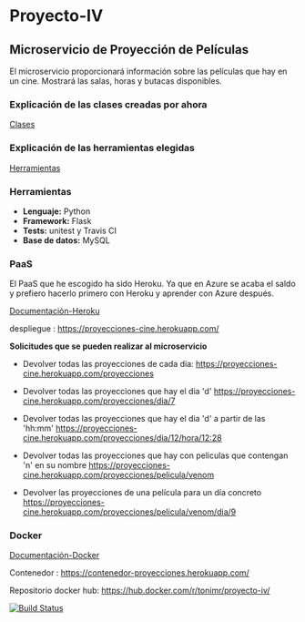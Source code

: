 # Proyecto-IV

## Microservicio de Proyección de Películas

El microservicio proporcionará información sobre las películas que hay en un cine. Mostrará las salas, horas y butacas disponibles.

### Explicación de las clases creadas por ahora
[Clases](https://tonimr.github.io/Proyecto-IV/doc/Clases)

### Explicación de las herramientas elegidas
[Herramientas](https://tonimr.github.io/Proyecto-IV/doc/Herramientas)

### Herramientas
- **Lenguaje:** Python
- **Framework:** Flask
- **Tests:** unitest y Travis CI
- **Base de datos:** MySQL

### PaaS
El PaaS que he escogido ha sido Heroku. Ya que en Azure se acaba el saldo y prefiero hacerlo primero con Heroku y aprender con Azure después.  

[Documentación-Heroku](https://github.com/toniMR/Proyecto-IV/blob/master/doc/ConfiguracionHeroku.md)  

despliegue : https://proyecciones-cine.herokuapp.com/

**Solicitudes que se pueden realizar al microservicio**
- Devolver todas las proyecciones de cada dia: https://proyecciones-cine.herokuapp.com/proyecciones

- Devolver todas las proyecciones que hay el dia 'd' https://proyecciones-cine.herokuapp.com/proyecciones/dia/7

- Devolver todas las proyecciones que hay el dia 'd' a partir de las 'hh:mm' https://proyecciones-cine.herokuapp.com/proyecciones/dia/12/hora/12:28

- Devolver todas las proyecciones que hay con peliculas que contengan 'n' en su nombre https://proyecciones-cine.herokuapp.com/proyecciones/pelicula/venom

- Devolver las proyecciones de una película para un día concreto https://proyecciones-cine.herokuapp.com/proyecciones/pelicula/venom/dia/9

### Docker

[Documentación-Docker](https://github.com/toniMR/Proyecto-IV/blob/master/doc/ConfiguracionDocker.md)  

Contenedor : https://contenedor-proyecciones.herokuapp.com/

Repositorio docker hub: https://hub.docker.com/r/tonimr/proyecto-iv/

[![Build Status](https://travis-ci.org/toniMR/Proyecto-IV.svg?branch=master)](https://travis-ci.org/toniMR/Proyecto-IV)
